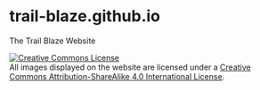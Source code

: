 # trail-blaze.github.io
The Trail Blaze Website

<a rel="license" href="http://creativecommons.org/licenses/by-sa/4.0/"><img alt="Creative Commons License" style="border-width:0" src="https://i.creativecommons.org/l/by-sa/4.0/80x15.png" /></a><br />All images displayed on the website are licensed under a <a rel="license" href="http://creativecommons.org/licenses/by-sa/4.0/">Creative Commons Attribution-ShareAlike 4.0 International License</a>.

